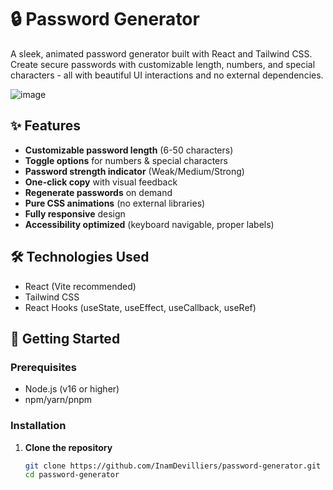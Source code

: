 # 🔒 Password Generator 

A sleek, animated password generator built with React and Tailwind CSS. Create secure passwords with customizable length, numbers, and special characters - all with beautiful UI interactions and no external dependencies.

![image](https://github.com/user-attachments/assets/afcaf54b-908b-45f3-b988-2fd9484ca6a4)


## ✨ Features

- **Customizable password length** (6-50 characters)
- **Toggle options** for numbers & special characters
- **Password strength indicator** (Weak/Medium/Strong)
- **One-click copy** with visual feedback
- **Regenerate passwords** on demand
- **Pure CSS animations** (no external libraries)
- **Fully responsive** design
- **Accessibility optimized** (keyboard navigable, proper labels)

## 🛠️ Technologies Used

- React (Vite recommended)
- Tailwind CSS
- React Hooks (useState, useEffect, useCallback, useRef)

## 🚀 Getting Started

### Prerequisites
- Node.js (v16 or higher)
- npm/yarn/pnpm

### Installation

1. **Clone the repository**
   ```bash
   git clone https://github.com/InamDevilliers/password-generator.git
   cd password-generator
